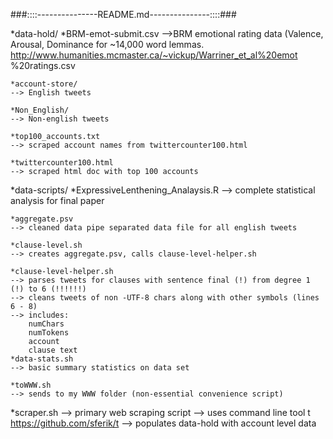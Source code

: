 ###::::---------------README.md---------------::::###

*data-hold/
	*BRM-emot-submit.csv
	-->BRM emotional rating data (Valence, Arousal, Dominance for ~14,000 word lemmas. 	http://www.humanities.mcmaster.ca/~vickup/Warriner_et_al%20emot	%20ratings.csv

	*account-store/
	--> English tweets

	*Non_English/
	--> Non-english tweets

	*top100_accounts.txt
	--> scraped account names from twittercounter100.html

	*twittercounter100.html
	--> scraped html doc with top 100 accounts
*data-scripts/
	*ExpressiveLenthening_Analaysis.R
	--> complete statistical analysis for final paper

	*aggregate.psv
	--> cleaned data pipe separated data file for all english tweets
	
	*clause-level.sh
	--> creates aggregate.psv, calls clause-level-helper.sh

	*clause-level-helper.sh
	--> parses tweets for clauses with sentence final (!) from degree 1 (!) to 6 (!!!!!!)
	--> cleans tweets of non -UTF-8 chars along with other symbols (lines 6 - 8)
	--> includes:
		numChars
		numTokens
		account
		clause text
	*data-stats.sh
	--> basic summary statistics on data set

	*toWWW.sh
	--> sends to my WWW folder (non-essential convenience script)

*scraper.sh
--> primary web scraping script
--> uses command line tool t https://github.com/sferik/t
--> populates data-hold with account level data 

